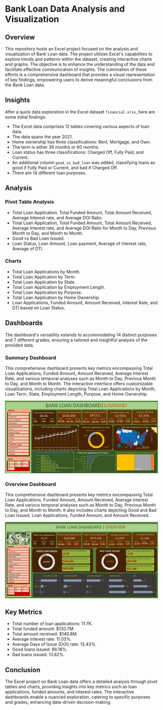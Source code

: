 # Bank Loan Data Analysis and Visualization

## Overview

This repository hosts an Excel project focused on the analysis and visualization of Bank Loan data. The project utilizes Excel's capabilities to explore trends and patterns within the dataset, creating interactive charts and graphs. The objective is to enhance the understanding of the data and facilitate effective communication of insights. The culmination of these efforts is a comprehensive dashboard that provides a visual representation of key findings, empowering users to derive meaningful conclusions from the Bank Loan data.

## Insights

After a quick data exploration in the Excel dataset `financial.xlsx`, here are some initial findings:

- The Excel data comprises 12 tables covering various aspects of loan data.
- The data spans the year 2021.
- Home ownership has three classifications: Rent, Mortgage, and Own.
- The term is either 36 months or 60 months.
- Loan status has three classifications: Charged Off, Fully Paid, and Current.
- An additional column `good_vs_bad_loan` was added, classifying loans as good if Fully Paid or Current, and bad if Charged Off.
- There are 14 different loan purposes.

## Analysis

### Pivot Table Analysis

- Total Loan Application, Total Funded Amount, Total Amount Received, Average Interest rate, and Average DOI Ratio.
- Total Loan Application, Total Funded Amount, Total Amount Received, Average Interest rate, and Average DOI Ratio for Month to Day, Previous Month to Day, and Month to Month.
- Good vs Bad Loan Issued.
- Loan Status, Loan Amount, Loan payment, Average of interest rate, Average of DTI.

### Charts

- Total Loan Applications by Month.
- Total Loan Application by Term.
- Total Loan Application by State.
- Total Loan Application by Employment Length.
- Total Loan Application by Purpose.
- Total Loan Application by Home Ownership.
- Loan Applications, Funded Amount, Amount Received, Interest Rate, and DTI based on Loan Status.

## Dashboards

The dashboard's versatility extends to accommodating 14 distinct purposes and 7 different grades, ensuring a tailored and insightful analysis of the provided data.

### Summary Dashboard

This comprehensive dashboard presents key metrics encompassing Total Loan Applications, Funded Amount, Amount Received, Average Interest Rate, and various temporal analyses such as Month to Day, Previous Month to Day, and Month to Month. The interactive interface offers customizable visualizations, including charts depicting Total Loan Applications by Month, Loan Term, State, Employment Length, Purpose, and Home Ownership.

![Summary](SS.png)

### Overview Dashboard

This comprehensive dashboard presents key metrics encompassing Total Loan Applications, Funded Amount, Amount Received, Average Interest Rate, and various temporal analyses such as Month to Day, Previous Month to Day, and Month to Month. It also includes charts depicting Good and Bad Loan Issued, Loan Applications, Funded Amount, and Amount Received.

![Overview](SS_2.png)

## Key Metrics

- Total number of loan applications: 11.7K.
- Total funded amount: $130.7M.
- Total amount received: $140.8M.
- Average interest rate: 11.03%.
- Average Days of Issue (DOI) rate: 13.43%.
- Good loans issued: 86.18%.
- Bad loans issued: 13.82%.

## Conclusion

The Excel project on Bank Loan data offers a detailed analysis through pivot tables and charts, providing insights into key metrics such as loan applications, funded amounts, and interest rates. The interactive dashboards enable a nuanced exploration, catering to specific purposes and grades, enhancing data-driven decision-making.
